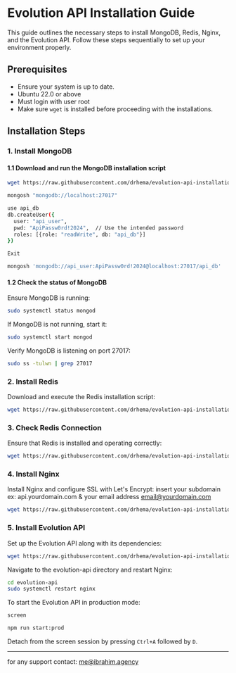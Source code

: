 
# Evolution API Installation Guide

This guide outlines the necessary steps to install MongoDB, Redis, Nginx, and the Evolution API. Follow these steps sequentially to set up your environment properly.

## Prerequisites

- Ensure your system is up to date.
- Ubuntu 22.0 or above
- Must login with user root
- Make sure `wget` is installed before proceeding with the installations.

## Installation Steps

### 1. Install MongoDB

#### 1.1 Download and run the MongoDB installation script

```bash
wget https://raw.githubusercontent.com/drhema/evolution-api-installation/main/1-mongo_install.sh && chmod +x 1-mongo_install.sh && ./1-mongo_install.sh
```
```bash
mongosh "mongodb://localhost:27017"
```

```bash
use api_db
db.createUser({
  user: "api_user",
  pwd: "ApiPassw0rd!2024",  // Use the intended password
  roles: [{role: "readWrite", db: "api_db"}]
})
```

```bash
Exit
```

```bash
mongosh 'mongodb://api_user:ApiPassw0rd!2024@localhost:27017/api_db'
```


#### 1.2 Check the status of MongoDB

Ensure MongoDB is running:

```bash
sudo systemctl status mongod
```

If MongoDB is not running, start it:

```bash
sudo systemctl start mongod
```

Verify MongoDB is listening on port 27017:

```bash
sudo ss -tulwn | grep 27017
```


### 2. Install Redis

Download and execute the Redis installation script:

```bash
wget https://raw.githubusercontent.com/drhema/evolution-api-installation/main/2-redis.sh && chmod +x 2-redis.sh && ./2-redis.sh
```

### 3. Check Redis Connection

Ensure that Redis is installed and operating correctly:

```bash
wget https://raw.githubusercontent.com/drhema/evolution-api-installation/main/3-redis_check.sh && chmod +x 3-redis_check.sh && ./3-redis_check.sh
```

### 4. Install Nginx

Install Nginx and configure SSL with Let's Encrypt: insert your subdomain ex: api.yourdomain.com & your email address email@yourdomain.com

```bash
wget https://raw.githubusercontent.com/drhema/evolution-api-installation/main/4-nginx.sh && chmod +x 4-nginx.sh && ./4-nginx.sh
```

### 5. Install Evolution API

Set up the Evolution API along with its dependencies:

```bash
wget https://raw.githubusercontent.com/drhema/evolution-api-installation/main/5-EvolutionAPI.sh && chmod +x 5-EvolutionAPI.sh && ./5-EvolutionAPI.sh
```

Navigate to the evolution-api directory and restart Nginx:

```bash
cd evolution-api
sudo systemctl restart nginx
```

To start the Evolution API in production mode:

```bash
screen
```

```bash
npm run start:prod
```

Detach from the screen session by pressing `Ctrl+A` followed by `D`.

---

for any support contact: me@ibrahim.agency
